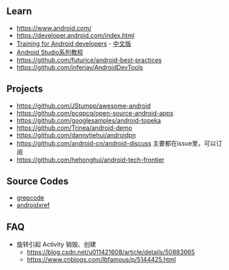 ## Learn
- https://www.android.com/
- https://developer.android.com/index.html
- [Training for Android developers](https://developer.android.com/training/index.html) - [中文版](http://hukai.me/android-training-course-in-chinese/)
- [Android Studio系列教程](http://stormzhang.com/categories.html#devtools-ref)
- https://github.com/futurice/android-best-practices
- https://github.com/inferjay/AndroidDevTools

## Projects
- https://github.com/JStumpp/awesome-android
- https://github.com/pcqpcq/open-source-android-apps
- https://github.com/googlesamples/android-topeka
- https://github.com/Trinea/android-demo
- https://github.com/dannytiehui/androidpn
- https://github.com/android-cn/android-discuss 主要都在issue里，可以订阅
- https://github.com/hehonghui/android-tech-frontier

## Source Codes
- [grepcode](http://grepcode.com/project/repository.grepcode.com/java/ext/com.google.android/android/)
- [androidxref](http://androidxref.com)

## FAQ
- 旋转引起 Activity 销毁、创建
  - https://blog.csdn.net/u011421608/article/details/50883665
  - https://www.cnblogs.com/lbfamous/p/5144425.html
  
